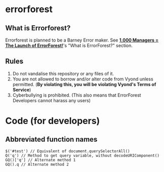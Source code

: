 # errorforest
## What is Errorforest?
Errorforest is planned to be a Barney Error maker.
See **[1,000 Managers = The Launch of ErrorForest!](https://scratch.mit.edu/studios/26884937/)**'s "What is ErrorForest?" section.
## Rules
1. Do not vandalise this repository or any files of it.
2. You are not allowed to borrow and/or alter code from Vyond unless permitted. (**By violating this, you will be violating Vyond's Terms of Service**)
3. Cyberbullying is prohibited. (This also means that ErrorForest Developers cannot harass any users)

Code (for developers)
====
Abbreviated function names
--------------------------
```lang-js
$('#test') // Equivalent of document.querySelectorAll()
Q('q') // Method to get query variable, without decodeURIComponent()
GQ()['q'] // Alternate method 1
GQ().q // Alternate method 2
```
